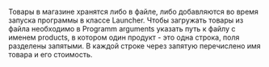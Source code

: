 

Товары в магазине хранятся либо в файле, либо добавляются во время запуска программы в классе Launcher. 
Чтобы загружать товары из файла необходимо в Programm arguments указать путь к файлу с именем products, в котором
один продукт - это одна строка, поля разделены запятыми. В каждой строке через запятую перечислено имя товара и его стоимость.
